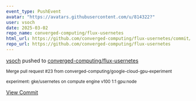 ```yaml
---
event_type: PushEvent
avatar: "https://avatars.githubusercontent.com/u/814322?"
user: vsoch
date: 2025-03-02
repo_name: converged-computing/flux-usernetes
html_url: https://github.com/converged-computing/flux-usernetes/commit/8310306154ed4bbf1b37b7c057c372bba15ac5c8
repo_url: https://github.com/converged-computing/flux-usernetes
---
```


<a href='https://github.com/vsoch' target='_blank'>vsoch</a> pushed to <a href='https://github.com/converged-computing/flux-usernetes' target='_blank'>converged-computing/flux-usernetes</a>

<small>Merge pull request #23 from converged-computing/google-cloud-gpu-experiment

experiment: gke/usernetes on compute engine v100 1:1 gpu:node</small>

<a href='https://github.com/converged-computing/flux-usernetes/commit/8310306154ed4bbf1b37b7c057c372bba15ac5c8' target='_blank'>View Commit</a>